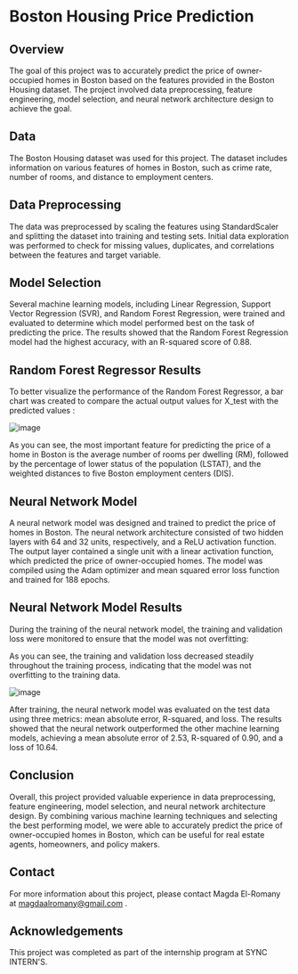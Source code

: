 # Boston Housing Price Prediction

## Overview
  The goal of this project was to accurately predict the price of owner-occupied homes in Boston based on the features provided 
  in the Boston Housing dataset. 
  The project involved data preprocessing, feature engineering, model selection, and neural network architecture design to achieve the goal.

## Data
  The Boston Housing dataset was used for this project. The dataset includes information on various features of homes in Boston, such as 
  crime rate, number of rooms, and distance to employment centers.
  
## Data Preprocessing
  The data was preprocessed by scaling the features using StandardScaler and splitting the dataset into training and testing sets. 
  Initial data exploration was performed to check for missing values, duplicates, and correlations between the features and target variable.

## Model Selection
  Several machine learning models, including Linear Regression, Support Vector Regression (SVR), and Random Forest Regression, were trained 
  and evaluated to determine which model performed best on the task of predicting the price. 
  The results showed that the Random Forest Regression model had the highest accuracy, with an R-squared score of 0.88.

## Random Forest Regressor Results
  To better visualize the performance of the Random Forest Regressor, a bar chart was created to compare 
  the actual output values for X_test with the predicted values :
  
  ![image](https://user-images.githubusercontent.com/121414067/235501127-039dd224-c185-4255-86ec-653745463712.png)

  As you can see, the most important feature for predicting the price of a home in Boston is the average number of rooms per dwelling (RM), 
  followed by the percentage of lower status of the population (LSTAT), and the weighted distances to five Boston employment centers (DIS).

## Neural Network Model
  A neural network model was designed and trained to predict the price of homes in Boston. The neural network architecture consisted of 
  two hidden layers with 64 and 32 units, respectively, and a ReLU activation function. 
  The output layer contained a single unit with a linear activation function, which predicted the price of owner-occupied homes. 
  The model was compiled using the Adam optimizer and mean squared error loss function and trained for 188 epochs.

## Neural Network Model Results
  During the training of the neural network model, the training and validation loss were monitored to ensure that the model was not overfitting:

  As you can see, the training and validation loss decreased steadily throughout the training process, indicating that 
  the model was not overfitting to the training data.

  ![image](https://user-images.githubusercontent.com/121414067/235501641-5a14b451-61ee-4c70-bce3-29bfe39c4e0d.png)


  After training, the neural network model was evaluated on the test data using three metrics: mean absolute error, R-squared, and loss. The results showed that the     neural network outperformed the other machine learning models, achieving a mean absolute error of 2.53, R-squared of 0.90, and a loss of 10.64.

## Conclusion
  Overall, this project provided valuable experience in data preprocessing, feature engineering, model selection, and neural network architecture design. 
  By combining various machine learning techniques and selecting the best performing model, we were able to accurately 
  predict the price of owner-occupied homes in Boston, which can be useful for real estate agents, homeowners, and policy makers.

## Contact
  For more information about this project, please contact Magda El-Romany at magdaalromany@gmail.com .

## Acknowledgements
This project was completed as part of the internship program at SYNC INTERN'S.
